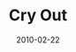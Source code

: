 ---
layout: music 
title: "Cry Out"
date: 2010-02-22 
description: "Music from the FREE journey."
sc-permalink-url: "http://soundcloud.com/crdschurch/cry-out"
audio: "http://s3.amazonaws.com/crossroads-media/music/audio/01%20Cry%20Out.mp3"
audio-duration: "03:40"
src: "http://s3.amazonaws.com/crossroads-media/images/cry-out_190x110.jpg"
---